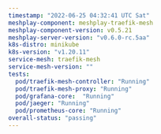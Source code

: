 ```yaml
---
timestamp: "2022-06-25 04:32:41 UTC Sat"
meshplay-component: meshplay-traefik-mesh
meshplay-component-version: v0.5.21
meshplay-server-version: "v0.6.0-rc.5aa"
k8s-distro: minikube
k8s-version: "v1.20.11"
service-mesh: traefik-mesh
service-mesh-version: ""
tests:
  pod/traefik-mesh-controller: "Running"
  pod/traefik-mesh-proxy: "Running"
  pod/grafana-core:  "Running"
  pod/jaeger: "Running"
  pod/prometheus-core: "Running" 
overall-status: "passing"
---
```

